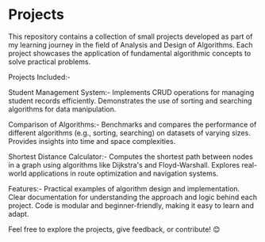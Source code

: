 # Projects
This repository contains a collection of small projects developed as part of my learning journey in the field of Analysis and Design of Algorithms. Each project showcases the application of fundamental algorithmic concepts to solve practical problems.

Projects Included:-

Student Management System:-
Implements CRUD operations for managing student records efficiently.
Demonstrates the use of sorting and searching algorithms for data manipulation.

Comparison of Algorithms:-
Benchmarks and compares the performance of different algorithms (e.g., sorting, searching) on datasets of varying sizes.
Provides insights into time and space complexities.

Shortest Distance Calculator:-
Computes the shortest path between nodes in a graph using algorithms like Dijkstra's and Floyd-Warshall.
Explores real-world applications in route optimization and navigation systems.

Features:- 
Practical examples of algorithm design and implementation.
Clear documentation for understanding the approach and logic behind each project.
Code is modular and beginner-friendly, making it easy to learn and adapt.

Feel free to explore the projects, give feedback, or contribute! 😊
